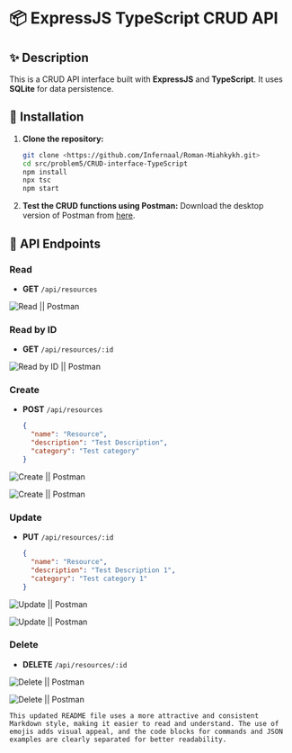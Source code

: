 # 📦 ExpressJS TypeScript CRUD API

## ✨ Description

This is a CRUD API interface built with **ExpressJS** and **TypeScript**. It uses **SQLite** for data persistence.

## 🚀 Installation

1. **Clone the repository:**
   ```bash
   git clone <https://github.com/Infernaal/Roman-Miahkykh.git>
   cd src/problem5/CRUD-interface-TypeScript
   npm install
   npx tsc
   npm start
   ```

2. **Test the CRUD functions using Postman:**
   Download the desktop version of Postman from [here](https://www.postman.com/downloads/).

## 🔗 API Endpoints

### Read
- **GET** `/api/resources`

![Read || Postman](https://i.imgur.com/ev3cRdT.jpeg)

### Read by ID
- **GET** `/api/resources/:id`

![Read by ID || Postman](https://i.imgur.com/KsOdJmg.jpeg)

### Create
- **POST** `/api/resources`
  ```json
  {
    "name": "Resource",
    "description": "Test Description",
    "category": "Test category"
  }
  ```

![Create || Postman](https://i.imgur.com/n4o1ffj.jpeg)

![Create || Postman](https://i.imgur.com/CilNYnK.jpeg)

### Update
- **PUT** `/api/resources/:id`
  ```json
  {
    "name": "Resource",
    "description": "Test Description 1",
    "category": "Test category 1"
  }
  ```

![Update || Postman](https://i.imgur.com/vNicJP9.jpeg)

![Update || Postman](https://i.imgur.com/EVzuRE4.jpeg)

### Delete
- **DELETE** `/api/resources/:id`

![Delete || Postman](https://i.imgur.com/W0Kjt9P.jpeg)

![Delete || Postman](https://i.imgur.com/qcQM5gn.jpeg)

```
This updated README file uses a more attractive and consistent Markdown style, making it easier to read and understand. The use of emojis adds visual appeal, and the code blocks for commands and JSON examples are clearly separated for better readability.